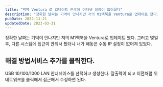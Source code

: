 ```yaml
---
title: "맥북 Ventura 로 업데이트 한후에 이더넷 설정이 없어졌다"
description: "정확한 날짜는 기억이 안나지만 저의 M1맥북을 Ventura로 업데이트 했다.  그러고 몇일 후, 다른 시스템에 접근이 안되서 봤더니 내가 해놓은 수동 IP 설정이 없어져 있었다.   해결 방법  서비스 추가를 클릭한다.  USB 10/100/1000 LAN 인터페이스를 선택하고 생성한..."
pubDate: 2022-11-21
updatedDate: 2023-03-31
---
```


정확한 날짜는 기억이 안나지만 저의 M1맥북을 Ventura로 업데이트 했다.
그러고 몇일 후, 다른 시스템에 접근이 안되서 봤더니 내가 해놓은 수동 IP 설정이 없어져 있었다.

## 해결 방법서비스 추가를 클릭한다.

USB 10/100/1000 LAN 인터페이스를 선택하고 생성한다.
잘출력이 되고 이전처럼 위 네트워크를 클릭해서 접근해서 수정하면 된다.
